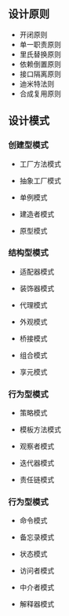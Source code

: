 ## 设计原则

- 开闭原则
- 单一职责原则
- 里氏替换原则
- 依赖倒置原则
- 接口隔离原则
- 迪米特法则
- 合成复用原则



## 设计模式

### 创建型模式

- 工厂方法模式

- 抽象工厂模式
- 单例模式
- 建造者模式
- 原型模式

### 结构型模式

- 适配器模式

- 装饰器模式
- 代理模式
- 外观模式
- 桥接模式
- 组合模式
- 享元模式

### 行为型模式

- 策略模式

- 模板方法模式
- 观察者模式
- 迭代器模式
- 责任链模式

### 行为型模式

- 命令模式

- 备忘录模式
- 状态模式
- 访问者模式
- 中介者模式
- 解释器模式